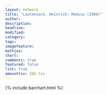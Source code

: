 ```yaml
---
layout: network
title: "Lautensack, Heinrich: Medusa (1904)"
author:
description:
headline:
modified:
category:
tags:
imagefeature: 
mathjax: 
chart: 
comments: true
featured: false
list: true
amounttsv: 263.tsv
---
```

{% include barchart.html %}
